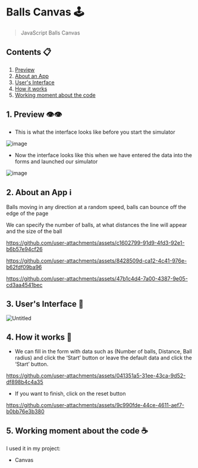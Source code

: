# Balls Canvas 🕹️
> JavaScript Balls Canvas
>
> <a name="top"></a>
##  Contents 📋
1. [Preview](#preview)
2. [About an App](#aboutaapp)
3. [User's Interface](#ui)
4. [How it works](#work)
5. [Working moment about the code](#code)

<a name="preview"></a>
## 1. Preview 👁️👁️
- This is what the interface looks like before you start the simulator

![image](https://github.com/user-attachments/assets/cd3f2226-f10e-4c54-ba21-bf2d1cc9d238)

- Now the interface looks like this when we have entered the data into the forms and launched our simulator

![image](https://github.com/user-attachments/assets/5e802d67-d3ba-4ea2-8201-bcdbd873a832)

<a name="aboutaapp"></a>
## 2. About an App ℹ️

Balls moving in any direction at a random speed, balls can bounce off the edge of the page

We can specify the number of balls, at what distances the line will appear and the size of the ball
    
https://github.com/user-attachments/assets/c1602799-91d9-4fd3-92e1-b6b57e94cf26

https://github.com/user-attachments/assets/8428509d-ca12-4c41-976e-b62fdf09ba96

https://github.com/user-attachments/assets/47b1c4d4-7a00-4387-9e05-cd3aa4541bec

<a name="ui"></a>
## 3. User's Interface 📲

![Untitled](https://github.com/user-attachments/assets/2358f02c-9880-4586-9c69-c321d7b4577b)

<a name="work"></a>
## 4. How it works 🔩

- We can fill in the form with data such as (Number of balls, Distance, Ball radius) and click the ‘Start’ button or leave the default data and click the ‘Start’ button.

https://github.com/user-attachments/assets/041351a5-31ee-43ca-9d52-df898b4c4a35

- If you want to finish, click on the reset button

https://github.com/user-attachments/assets/9c990fde-44ce-4611-aef7-b0bb76e3b380

<a name="code"></a>
## 5. Working moment about the code ☕️

I used it in my project:
- Canvas







